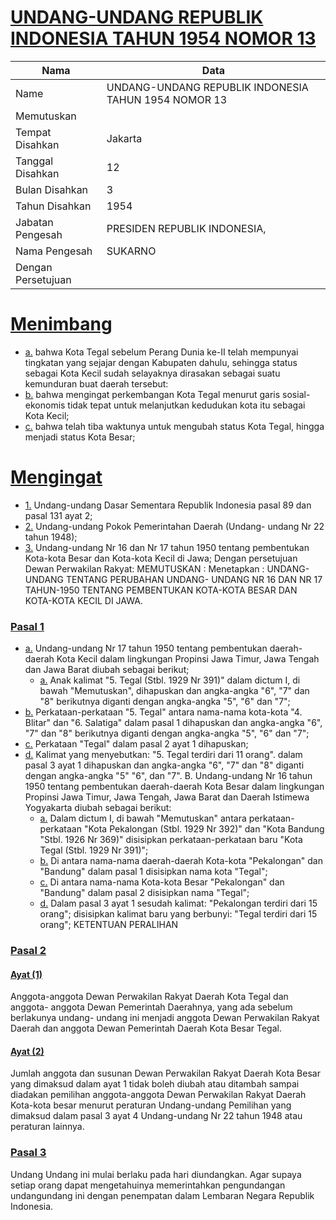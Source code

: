 # [UNDANG-UNDANG REPUBLIK INDONESIA TAHUN 1954 NOMOR 13](http://example.org/legal/document/uu/1954/13)

| Nama | Data |
| ------ | ----- |
|Name|UNDANG-UNDANG REPUBLIK INDONESIA TAHUN 1954 NOMOR 13|
|Memutuskan||
|Tempat Disahkan|Jakarta|
|Tanggal Disahkan|12|
|Bulan Disahkan|3|
|Tahun Disahkan|1954|
|Jabatan Pengesah|PRESIDEN REPUBLIK INDONESIA,|
|Nama Pengesah|SUKARNO|
|Dengan Persetujuan||
# [Menimbang](http://example.org/legal/document/uu/1954/13/menimbang)

* [a.](http://example.org/legal/document/uu/1954/13/menimbang/point/a) bahwa Kota Tegal sebelum Perang Dunia ke-II telah mempunyai tingkatan yang sejajar dengan Kabupaten dahulu, sehingga status sebagai Kota Kecil sudah selayaknya dirasakan sebagai suatu kemunduran buat daerah tersebut:
* [b.](http://example.org/legal/document/uu/1954/13/menimbang/point/b) bahwa mengingat perkembangan Kota Tegal menurut garis sosial-ekonomis tidak tepat untuk melanjutkan kedudukan kota itu sebagai Kota Kecil;
* [c.](http://example.org/legal/document/uu/1954/13/menimbang/point/c) bahwa telah tiba waktunya untuk mengubah status Kota Tegal, hingga menjadi status Kota Besar;
# [Mengingat](http://example.org/legal/document/uu/1954/13/mengingat)

* [1.](http://example.org/legal/document/uu/1954/13/mengingat/point/0001) Undang-undang Dasar Sementara Republik Indonesia pasal 89 dan pasal 131 ayat 2;
* [2.](http://example.org/legal/document/uu/1954/13/mengingat/point/0002) Undang-undang Pokok Pemerintahan Daerah (Undang- undang Nr 22 tahun 1948);
* [3.](http://example.org/legal/document/uu/1954/13/mengingat/point/0003) Undang-undang Nr 16 dan Nr 17 tahun 1950 tentang pembentukan Kota-kota Besar dan Kota-kota Kecil di Jawa; Dengan persetujuan Dewan Perwakilan Rakyat: MEMUTUSKAN : Menetapkan : UNDANG-UNDANG TENTANG PERUBAHAN UNDANG- UNDANG NR 16 DAN NR 17 TAHUN-1950 TENTANG PEMBENTUKAN KOTA-KOTA BESAR DAN KOTA-KOTA KECIL DI JAWA.

### [Pasal 1](http://example.org/legal/document/uu/1954/13/pasal/0001)

* [a.](http://example.org/legal/document/uu/1954/13/pasal/0001/version/19540312/point/a) Undang-undang Nr 17 tahun 1950 tentang pembentukan daerah-daerah Kota Kecil dalam lingkungan Propinsi Jawa Timur, Jawa Tengah dan Jawa Barat diubah sebagai berikut;
    * [a.](http://example.org/legal/document/uu/1954/13/pasal/0001/version/19540312/point/a/point/a) Anak kalimat "5. Tegal (Stbl. 1929 Nr 391)" dalam dictum I, di bawah "Memutuskan", dihapuskan dan angka-angka "6", "7" dan "8" berikutnya diganti dengan angka-angka "5", "6" dan "7";
* [b.](http://example.org/legal/document/uu/1954/13/pasal/0001/version/19540312/point/b) Perkataan-perkataan "5. Tegal" antara nama-nama kota-kota "4. Blitar" dan "6. Salatiga" dalam pasal 1 dihapuskan dan angka-angka "6", "7" dan "8" berikutnya diganti dengan angka-angka "5", "6" dan "7";
* [c.](http://example.org/legal/document/uu/1954/13/pasal/0001/version/19540312/point/c) Perkataan "Tegal" dalam pasal 2 ayat 1 dihapuskan;
* [d.](http://example.org/legal/document/uu/1954/13/pasal/0001/version/19540312/point/d) Kalimat yang menyebutkan: "5. Tegal terdiri dari 11 orang". dalam pasal 3 ayat 1 dihapuskan dan angka-angka "6", "7" dan "8" diganti dengan angka-angka "5" "6", dan "7". B. Undang-undang Nr 16 tahun 1950 tentang pembentukan daerah-daerah Kota Besar dalam lingkungan Propinsi Jawa Timur, Jawa Tengah, Jawa Barat dan Daerah Istimewa Yogyakarta diubah sebagai berikut:
    * [a.](http://example.org/legal/document/uu/1954/13/pasal/0001/version/19540312/point/d/point/a) Dalam dictum I, di bawah "Memutuskan" antara perkataan-perkataan "Kota Pekalongan (Stbl. 1929 Nr 392)" dan "Kota Bandung "Stbl. 1926 Nr 369)" disisipkan perkataan-perkataan baru "Kota Tegal (Stbl. 1929 Nr 391)";
    * [b.](http://example.org/legal/document/uu/1954/13/pasal/0001/version/19540312/point/d/point/b) Di antara nama-nama daerah-daerah Kota-kota "Pekalongan" dan "Bandung" dalam pasal 1 disisipkan nama kota "Tegal";
    * [c.](http://example.org/legal/document/uu/1954/13/pasal/0001/version/19540312/point/d/point/c) Di antara nama-nama Kota-kota Besar "Pekalongan" dan "Bandung" dalam pasal 2 disisipkan nama "Tegal";
    * [d.](http://example.org/legal/document/uu/1954/13/pasal/0001/version/19540312/point/d/point/d) Dalam pasal 3 ayat 1 sesudah kalimat: "Pekalongan terdiri dari 15 orang"; disisipkan kalimat baru yang berbunyi: "Tegal terdiri dari 15 orang"; KETENTUAN PERALIHAN


### [Pasal 2](http://example.org/legal/document/uu/1954/13/pasal/0002)

#### [Ayat (1)](http://example.org/legal/document/uu/1954/13/pasal/0002/version/19540312/ayat/0001)
Anggota-anggota Dewan Perwakilan Rakyat Daerah Kota Tegal dan anggota- anggota Dewan Pemerintah Daerahnya, yang ada sebelum berlakunya undang- undang ini menjadi anggota Dewan Perwakilan Rakyat Daerah dan anggota Dewan Pemerintah Daerah Kota Besar Tegal.

#### [Ayat (2)](http://example.org/legal/document/uu/1954/13/pasal/0002/version/19540312/ayat/0002)
Jumlah anggota dan susunan Dewan Perwakilan Rakyat Daerah Kota Besar yang dimaksud dalam ayat 1 tidak boleh diubah atau ditambah sampai diadakan pemilihan anggota-anggota Dewan Perwakilan Rakyat Daerah Kota-kota besar menurut peraturan Undang-undang Pemilihan yang dimaksud dalam pasal 3 ayat 4 Undang-undang Nr 22 tahun 1948 atau peraturan lainnya.


### [Pasal 3](http://example.org/legal/document/uu/1954/13/pasal/0003)
Undang Undang ini mulai berlaku pada hari diundangkan. Agar supaya setiap orang dapat mengetahuinya memerintahkan pengundangan undangundang ini dengan penempatan dalam Lembaran Negara Republik Indonesia.
